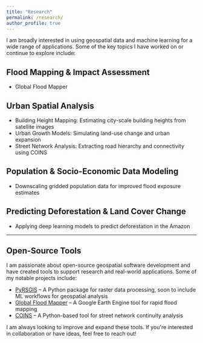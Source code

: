 ```yaml
---
title: "Research"
permalink: /research/
author_profile: true
---
```


I am broadly interested in using geospatial data and machine learning for a wide range of applications. 
Some of the key topics I have worked on or continue to explore include:

## Flood Mapping & Impact Assessment  
- Global Flood Mapper

## Urban Spatial Analysis  
- Building Height Mapping: Estimating city-scale building heights from satellite images  
- Urban Growth Models: Simulating land-use change and urban expansion  
- Street Network Analysis: Extracting road hierarchy and connectivity using COINS  

## Population & Socio-Economic Data Modeling  
- Downscaling gridded population data for improved flood exposure estimates 

## Predicting Deforestation & Land Cover Change
- Applying deep learning models to predict deforestation in the Amazon  

---

## Open-Source Tools  
I am passionate about open-source geospatial software development and have created tools to support 
research and real-world applications. Some of my notable projects include:  

- [PyRSGIS](https://github.com/PratyushTripathy/pyrsgis) – A Python package for raster data processing, soon to include ML workflows for geospatial analysis  
- [Global Flood Mapper](https://github.com/PratyushTripathy/global_flood_mapper) – A Google Earth Engine tool for rapid flood mapping  
- [COINS](https://github.com/PratyushTripathy/COINS) – A Python-based tool for street network continuity analysis  

I am always looking to improve and expand these tools. If you're interested in collaboration or have ideas,
feel free to reach out!  
